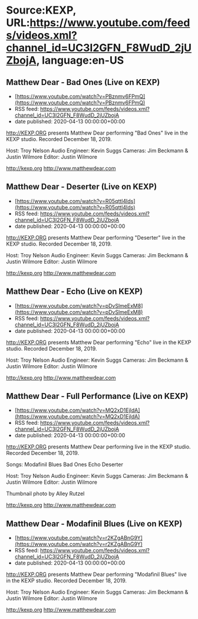 # Source:KEXP, URL:https://www.youtube.com/feeds/videos.xml?channel_id=UC3I2GFN_F8WudD_2jUZbojA, language:en-US

## Matthew Dear - Bad Ones (Live on KEXP)
 - [https://www.youtube.com/watch?v=PBznmv6FPmQ](https://www.youtube.com/watch?v=PBznmv6FPmQ)
 - RSS feed: https://www.youtube.com/feeds/videos.xml?channel_id=UC3I2GFN_F8WudD_2jUZbojA
 - date published: 2020-04-13 00:00:00+00:00

http://KEXP.ORG presents Matthew Dear performing "Bad Ones" live in the KEXP studio. Recorded December 18, 2019.

Host: Troy Nelson
Audio Engineer: Kevin Suggs
Cameras: Jim Beckmann & Justin Wilmore
Editor: Justin Wilmore

http://kexp.org
http://www.matthewdear.com

## Matthew Dear - Deserter (Live on KEXP)
 - [https://www.youtube.com/watch?v=R05qttl4Ids](https://www.youtube.com/watch?v=R05qttl4Ids)
 - RSS feed: https://www.youtube.com/feeds/videos.xml?channel_id=UC3I2GFN_F8WudD_2jUZbojA
 - date published: 2020-04-13 00:00:00+00:00

http://KEXP.ORG presents Matthew Dear performing "Deserter" live in the KEXP studio. Recorded December 18, 2019.

Host: Troy Nelson
Audio Engineer: Kevin Suggs
Cameras: Jim Beckmann & Justin Wilmore
Editor: Justin Wilmore

http://kexp.org
http://www.matthewdear.com

## Matthew Dear - Echo (Live on KEXP)
 - [https://www.youtube.com/watch?v=pDvSlmeExM8](https://www.youtube.com/watch?v=pDvSlmeExM8)
 - RSS feed: https://www.youtube.com/feeds/videos.xml?channel_id=UC3I2GFN_F8WudD_2jUZbojA
 - date published: 2020-04-13 00:00:00+00:00

http://KEXP.ORG presents Matthew Dear performing "Echo" live in the KEXP studio. Recorded December 18, 2019.

Host: Troy Nelson
Audio Engineer: Kevin Suggs
Cameras: Jim Beckmann & Justin Wilmore
Editor: Justin Wilmore

http://kexp.org
http://www.matthewdear.com

## Matthew Dear - Full Performance (Live on KEXP)
 - [https://www.youtube.com/watch?v=MQ2xD1EjldA](https://www.youtube.com/watch?v=MQ2xD1EjldA)
 - RSS feed: https://www.youtube.com/feeds/videos.xml?channel_id=UC3I2GFN_F8WudD_2jUZbojA
 - date published: 2020-04-13 00:00:00+00:00

http://KEXP.ORG presents Matthew Dear performing live in the KEXP studio. Recorded December 18, 2019.

Songs:
Modafinil Blues
Bad Ones
Echo
Deserter

Host: Troy Nelson
Audio Engineer: Kevin Suggs
Cameras: Jim Beckmann & Justin Wilmore
Editor: Justin Wilmore

Thumbnail photo by Alley Rutzel

http://kexp.org
http://www.matthewdear.com

## Matthew Dear - Modafinil Blues (Live on KEXP)
 - [https://www.youtube.com/watch?v=r2KZgABnG9Y](https://www.youtube.com/watch?v=r2KZgABnG9Y)
 - RSS feed: https://www.youtube.com/feeds/videos.xml?channel_id=UC3I2GFN_F8WudD_2jUZbojA
 - date published: 2020-04-13 00:00:00+00:00

http://KEXP.ORG presents Matthew Dear performing "Modafinil Blues" live in the KEXP studio. Recorded December 18, 2019.

Host: Troy Nelson
Audio Engineer: Kevin Suggs
Cameras: Jim Beckmann & Justin Wilmore
Editor: Justin Wilmore

http://kexp.org
http://www.matthewdear.com

